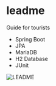 # leadme
Guide for tourists

- Spring Boot
- JPA
- MariaDB
- H2 Database
- JUnit

![LEADME](https://user-images.githubusercontent.com/85722378/156757860-684b0f25-97cf-4a18-8c7b-f679e17a9351.png)
